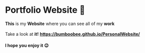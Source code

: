 # **Portfolio Website** 📱


**This** is my **Website** where you can see all of my **work** 
<br />
<br />
Take a look at **it!**
**https://bumboobee.github.io/PersonalWebsite/**
<br />
#### I hope you enjoy it 😉

